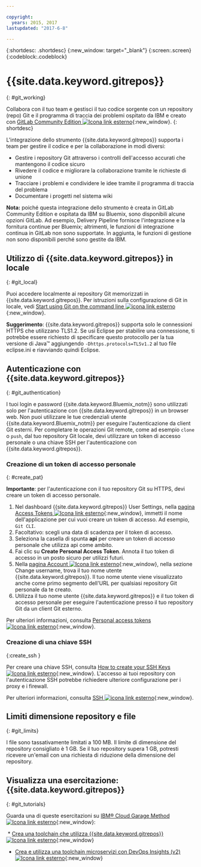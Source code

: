 ```yaml
---

copyright:
  years: 2015, 2017
lastupdated: "2017-6-8"

---
```


{:shortdesc: .shortdesc}
{:new_window: target="_blank"}
{:screen:.screen}
{:codeblock:.codeblock}

# {{site.data.keyword.gitrepos}}
{: #git_working}

Collabora con il tuo team e gestisci il tuo codice sorgente con un repository (repo) Git e il programma di traccia dei problemi ospitato da IBM  e creato con [GitLab Community Edition ![Icona link esterno](../../icons/launch-glyph.svg "Icona link esterno")](https://about.gitlab.com/){:new_window}.
{: shortdesc}

L'integrazione dello strumento {{site.data.keyword.gitrepos}} supporta i team per gestire il codice e per la collaborazione in modi diversi:
   * Gestire i repository Git attraverso i controlli dell'accesso accurati che mantengono il codice sicuro
   * Rivedere il codice e migliorare la collaborazione tramite le richieste di unione
   * Tracciare i problemi e condividere le idee tramite il programma di traccia del problema
   * Documentare i progetti nel sistema wiki

**Nota:** poiché questa integrazione dello strumento è creata in GitLab Community Edition e ospitata da IBM su Bluemix, sono disponibili alcune opzioni GitLab. Ad esempio, Delivery Pipeline fornisce l'integrazione e la fornitura continue per Bluemix; altrimenti, le funzioni di integrazione continua in GitLab non sono supportate. In aggiunta, le funzioni di gestione non sono disponibili perché sono gestite da IBM.

## Utilizzo di {{site.data.keyword.gitrepos}} in locale
{: #git_local}

Puoi accedere localmente ai repository Git memorizzati in {{site.data.keyword.gitrepos}}. Per istruzioni sulla configurazione di Git in locale, vedi [Start using Git on the command line ![icona link esterno](../../icons/launch-glyph.svg "Icona link esterno")](https://git.ng.bluemix.net/help/gitlab-basics/start-using-git){:new_window}.

**Suggerimento**: {{site.data.keyword.gitrepos}} supporta solo le connessioni HTTPS che utilizzano TLS1.2. Se usi Eclipse per stabilire una connessione, ti potrebbe essere richiesto di specificare questo protocollo per la tua versione di Java&trade; aggiungendo `-Dhttps.protocols=TLSv1.2` al tuo file eclipse.ini e riavviando quindi Eclipse.

## Autenticazione con {{site.data.keyword.gitrepos}}  
{: #git_authentication}

I tuoi login e password {{site.data.keyword.Bluemix_notm}} sono utilizzati solo per l'autenticazione con {{site.data.keyword.gitrepos}} in un browser web. Non puoi utilizzare le tue credenziali utente {{site.data.keyword.Bluemix_notm}} per eseguire l'autenticazione da client Git esterni. Per completare le operazioni Git remote, come ad esempio `clone` o `push`, dal tuo repository Git locale, devi utilizzare un token di accesso personale o una chiave SSH per l'autenticazione con {{site.data.keyword.gitrepos}}.

### Creazione di un token di accesso personale
{: #create_pat}

**Importante**: per l'autenticazione con il tuo repository Git su HTTPS, devi creare un token di accesso personale.

1. Nel dashboard {{site.data.keyword.gitrepos}} User Settings, nella [pagina Access Tokens ![Icona link esterno](../../icons/launch-glyph.svg "Icona link esterno")](https://git.ng.bluemix.net/profile/personal_access_tokens?cm_sp=dw-bluemix-_-nospace-_-answers){:new_window}, immetti il nome dell'applicazione per cui vuoi creare un token di accesso. Ad esempio, `Git CLI`.
1. Facoltativo: scegli una data di scadenza per il token di accesso.
1. Seleziona la casella di spunta **api** per creare un token di accesso personale che utilizza api come ambito.
1. Fai clic su **Create Personal Access Token**. Annota il tuo token di accesso in un posto sicuro per utilizzi futuri.
1. Nella [pagina Account ![Icona link esterno](../../icons/launch-glyph.svg "Icona link esterno")](https://git.ng.bluemix.net/profile/account?cm_sp=dw-bluemix-_-nospace-_-answers){:new_window}, nella sezione Change username, trova il tuo nome utente {{site.data.keyword.gitrepos}}. Il tuo nome utente viene visualizzato anche come primo segmento dell'URL per qualsiasi repository Git personale da te creato.
1. Utilizza il tuo nome utente {{site.data.keyword.gitrepos}} e il tuo token di accesso personale per eseguire l'autenticazione presso il tuo repository Git da un client Git esterno.

Per ulteriori informazioni, consulta [Personal access tokens ![Icona link esterno](../../icons/launch-glyph.svg "Icona link esterno")](https://git.ng.bluemix.net/help/api/README.html#personal-access-tokens){:new_window}.

### Creazione di una chiave SSH  
{:create_ssh }

Per creare una chiave SSH, consulta [How to create your SSH Keys ![Icona link esterno](../../icons/launch-glyph.svg "Icona link esterno")](https://git.ng.bluemix.net/help/gitlab-basics/create-your-ssh-keys){:new_window}. L'accesso ai tuoi repository con l'autenticazione SSH potrebbe richiedere ulteriore configurazione per i proxy e i firewall.

Per ulteriori informazioni, consulta [SSH ![icona link esterno](../../icons/launch-glyph.svg "Icona link esterno")](https://git.ng.bluemix.net/help/ssh/README){:new_window}.

## Limiti dimensione repository e file
{: #git_limits}

I file sono tassativamente limitati a 100 MB. Il limite di dimensione del repository consigliato è 1 GB. Se il tuo repository supera 1 GB, potresti ricevere un'email con una richiesta di riduzione della dimensione del repository.

## Visualizza una esercitazione: {{site.data.keyword.gitrepos}}
{: #git_tutorials}

Guarda una di queste esercitazioni su [IBM&reg; Cloud Garage Method ![Icona link esterno](../../icons/launch-glyph.svg "Icona link esterno")](https://www.ibm.com/cloud/garage){:new_window}:

  * [Crea una toolchain che utilizza {{site.data.keyword.gitrepos}} ![Icona link esterno](../../icons/launch-glyph.svg "Icona link esterno")](https://www.ibm.com/cloud/garage/tutorials/tutorial_toolchain_cfv2){:new_window}
  * [Crea e utilizza una toolchain microservizi con DevOps Insights (v2) ![Icona link esterno](../../icons/launch-glyph.svg "Icona link esterno")](https://www.ibm.com/cloud/garage/tutorials/tutorial_toolchain_microservices_cd){:new_window}
